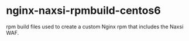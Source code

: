 nginx-naxsi-rpmbuild-centos6
============================

rpm build files used to create a custom Nginx rpm that includes the Naxsi WAF. 
